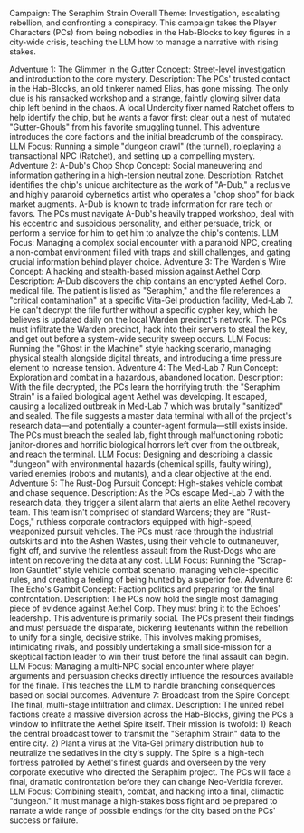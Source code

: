 Campaign: The Seraphim Strain
Overall Theme: Investigation, escalating rebellion, and confronting a conspiracy. This campaign takes the Player Characters (PCs) from being nobodies in the Hab-Blocks to key figures in a city-wide crisis, teaching the LLM how to manage a narrative with rising stakes.

Adventure 1: The Glimmer in the Gutter
Concept: Street-level investigation and introduction to the core mystery.
Description: The PCs' trusted contact in the Hab-Blocks, an old tinkerer named Elias, has gone missing. The only clue is his ransacked workshop and a strange, faintly glowing silver data chip left behind in the chaos. A local Undercity fixer named Ratchet offers to help identify the chip, but he wants a favor first: clear out a nest of mutated "Gutter-Ghouls" from his favorite smuggling tunnel. This adventure introduces the core factions and the initial breadcrumb of the conspiracy.
LLM Focus: Running a simple "dungeon crawl" (the tunnel), roleplaying a transactional NPC (Ratchet), and setting up a compelling mystery.
Adventure 2: A-Dub's Chop Shop
Concept: Social maneuvering and information gathering in a high-tension neutral zone.
Description: Ratchet identifies the chip's unique architecture as the work of "A-Dub," a reclusive and highly paranoid cybernetics artist who operates a "chop shop" for black market augments. A-Dub is known to trade information for rare tech or favors. The PCs must navigate A-Dub's heavily trapped workshop, deal with his eccentric and suspicious personality, and either persuade, trick, or perform a service for him to get him to analyze the chip's contents.
LLM Focus: Managing a complex social encounter with a paranoid NPC, creating a non-combat environment filled with traps and skill challenges, and gating crucial information behind player choice.
Adventure 3: The Warden's Wire
Concept: A hacking and stealth-based mission against Aethel Corp.
Description: A-Dub discovers the chip contains an encrypted Aethel Corp. medical file. The patient is listed as "Seraphim," and the file references a "critical contamination" at a specific Vita-Gel production facility, Med-Lab 7. He can't decrypt the file further without a specific cypher key, which he believes is updated daily on the local Warden precinct's network. The PCs must infiltrate the Warden precinct, hack into their servers to steal the key, and get out before a system-wide security sweep occurs.
LLM Focus: Running the "Ghost in the Machine" style hacking scenario, managing physical stealth alongside digital threats, and introducing a time pressure element to increase tension.
Adventure 4: The Med-Lab 7 Run
Concept: Exploration and combat in a hazardous, abandoned location.
Description: With the file decrypted, the PCs learn the horrifying truth: the "Seraphim Strain" is a failed biological agent Aethel was developing. It escaped, causing a localized outbreak in Med-Lab 7 which was brutally "sanitized" and sealed. The file suggests a master data terminal with all of the project's research data—and potentially a counter-agent formula—still exists inside. The PCs must breach the sealed lab, fight through malfunctioning robotic janitor-drones and horrific biological horrors left over from the outbreak, and reach the terminal.
LLM Focus: Designing and describing a classic "dungeon" with environmental hazards (chemical spills, faulty wiring), varied enemies (robots and mutants), and a clear objective at the end.
Adventure 5: The Rust-Dog Pursuit
Concept: High-stakes vehicle combat and chase sequence.
Description: As the PCs escape Med-Lab 7 with the research data, they trigger a silent alarm that alerts an elite Aethel recovery team. This team isn't comprised of standard Wardens; they are "Rust-Dogs," ruthless corporate contractors equipped with high-speed, weaponized pursuit vehicles. The PCs must race through the industrial outskirts and into the Ashen Wastes, using their vehicle to outmaneuver, fight off, and survive the relentless assault from the Rust-Dogs who are intent on recovering the data at any cost.
LLM Focus: Running the "Scrap-Iron Gauntlet" style vehicle combat scenario, managing vehicle-specific rules, and creating a feeling of being hunted by a superior foe.
Adventure 6: The Echo's Gambit
Concept: Faction politics and preparing for the final confrontation.
Description: The PCs now hold the single most damaging piece of evidence against Aethel Corp. They must bring it to the Echoes' leadership. This adventure is primarily social. The PCs present their findings and must persuade the disparate, bickering lieutenants within the rebellion to unify for a single, decisive strike. This involves making promises, intimidating rivals, and possibly undertaking a small side-mission for a skeptical faction leader to win their trust before the final assault can begin.
LLM Focus: Managing a multi-NPC social encounter where player arguments and persuasion checks directly influence the resources available for the finale. This teaches the LLM to handle branching consequences based on social outcomes.
Adventure 7: Broadcast from the Spire
Concept: The final, multi-stage infiltration and climax.
Description: The united rebel factions create a massive diversion across the Hab-Blocks, giving the PCs a window to infiltrate the Aethel Spire itself. Their mission is twofold: 1) Reach the central broadcast tower to transmit the "Seraphim Strain" data to the entire city. 2) Plant a virus at the Vita-Gel primary distribution hub to neutralize the sedatives in the city's supply. The Spire is a high-tech fortress patrolled by Aethel's finest guards and overseen by the very corporate executive who directed the Seraphim project. The PCs will face a final, dramatic confrontation before they can change Neo-Veridia forever.
LLM Focus: Combining stealth, combat, and hacking into a final, climactic "dungeon." It must manage a high-stakes boss fight and be prepared to narrate a wide range of possible endings for the city based on the PCs' success or failure.